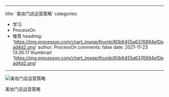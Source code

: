 
---
title: '美妆门店运营策略'
categories: 
 - 学习
 - ProcessOn
 - 推荐
headimg: 'https://img.processon.com/chart_image/thumb/60b6455a6376894e10ead4d2.png'
author: ProcessOn
comments: false
date: 2021-11-23 13:26:17
thumbnail: 'https://img.processon.com/chart_image/thumb/60b6455a6376894e10ead4d2.png'
---

<div>   
<img class="thumb" alt="美妆门店运营策略" src="https://img.processon.com/chart_image/thumb/60b6455a6376894e10ead4d2.png" referrerpolicy="no-referrer">
<p>美妆门店运营策略</p>  
</div>
            